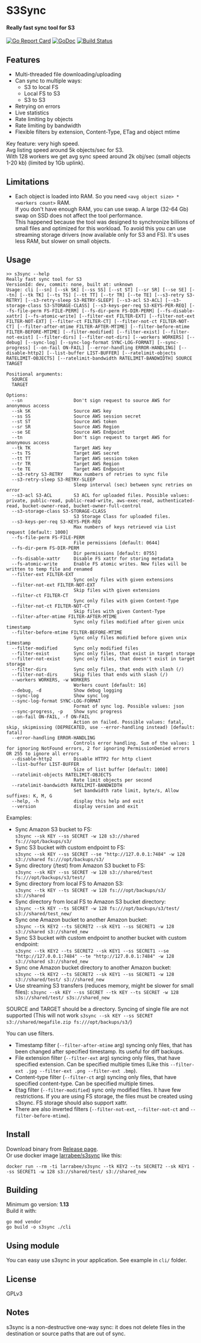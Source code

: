 # S3Sync
#### Really fast sync tool for S3
[![Go Report Card](https://goreportcard.com/badge/github.com/larrabee/s3sync)](https://goreportcard.com/report/github.com/larrabee/s3sync) [![GoDoc](https://godoc.org/github.com/larrabee/s3sync?status.svg)](https://godoc.org/github.com/larrabee/s3sync) [![Build Status](https://travis-ci.org/larrabee/s3sync.svg?branch=master)](https://travis-ci.org/larrabee/s3sync)  

## Features
* Multi-threaded file downloading/uploading
* Can sync to multiple ways:
    * S3 to local FS
    * Local FS to S3
    * S3 to S3
* Retrying on errors
* Live statistics
* Rate limiting by objects
* Rate limiting by bandwidth
* Flexible filters by extension, Content-Type, ETag and object mtime

Key feature: very high speed.  
Avg listing speed around 5k objects/sec for S3.  
With 128 workers we get avg sync speed around 2k obj/sec (small objects 1-20 kb) (limited by 1Gb uplink).  

## Limitations
* Each object is loaded into RAM. So you need `<avg object size> * <workers count>` RAM.  
  If you don't have enough RAM, you can use swap. A large (32-64 Gb) swap on SSD does not affect the tool performance.  
  This happened because the tool was designed to synchronize billions of small files and optimized for this workload.
  To avoid this you can use streaming storage drivers (now available only for S3 and FS). It's uses less RAM, but slower on small objects.

## Usage
```
>> s3sync --help
Really fast sync tool for S3
VersionId: dev, commit: none, built at: unknown
Usage: cli [--sn] [--sk SK] [--ss SS] [--st ST] [--sr SR] [--se SE] [--tn] [--tk TK] [--ts TS] [--tt TT] [--tr TR] [--te TE] [--s3-retry S3-RETRY] [--s3-retry-sleep S3-RETRY-SLEEP] [--s3-acl S3-ACL] [--s3-storage-class S3-STORAGE-CLASS] [--s3-keys-per-req S3-KEYS-PER-REQ] [--fs-file-perm FS-FILE-PERM] [--fs-dir-perm FS-DIR-PERM] [--fs-disable-xattr] [--fs-atomic-write] [--filter-ext FILTER-EXT] [--filter-not-ext FILTER-NOT-EXT] [--filter-ct FILTER-CT] [--filter-not-ct FILTER-NOT-CT] [--filter-after-mtime FILTER-AFTER-MTIME] [--filter-before-mtime FILTER-BEFORE-MTIME] [--filter-modified] [--filter-exist] [--filter-not-exist] [--filter-dirs] [--filter-not-dirs] [--workers WORKERS] [--debug] [--sync-log] [--sync-log-format SYNC-LOG-FORMAT] [--sync-progress] [--on-fail ON-FAIL] [--error-handling ERROR-HANDLING] [--disable-http2] [--list-buffer LIST-BUFFER] [--ratelimit-objects RATELIMIT-OBJECTS] [--ratelimit-bandwidth RATELIMIT-BANDWIDTH] SOURCE TARGET

Positional arguments:
  SOURCE
  TARGET

Options:
  --sn                   Don't sign request to source AWS for anonymous access
  --sk SK                Source AWS key
  --ss SS                Source AWS session secret
  --st ST                Source AWS token
  --sr SR                Source AWS Region
  --se SE                Source AWS Endpoint
  --tn                   Don't sign request to target AWS for anonymous access
  --tk TK                Target AWS key
  --ts TS                Target AWS secret
  --tt TT                Target AWS session token
  --tr TR                Target AWS Region
  --te TE                Target AWS Endpoint
  --s3-retry S3-RETRY    Max numbers of retries to sync file
  --s3-retry-sleep S3-RETRY-SLEEP
                         Sleep interval (sec) between sync retries on error
  --s3-acl S3-ACL        S3 ACL for uploaded files. Possible values: private, public-read, public-read-write, aws-exec-read, authenticated-read, bucket-owner-read, bucket-owner-full-control
  --s3-storage-class S3-STORAGE-CLASS
                         S3 Storage Class for uploaded files.
  --s3-keys-per-req S3-KEYS-PER-REQ
                         Max numbers of keys retrieved via List request [default: 1000]
  --fs-file-perm FS-FILE-PERM
                         File permissions [default: 0644]
  --fs-dir-perm FS-DIR-PERM
                         Dir permissions [default: 0755]
  --fs-disable-xattr     Disable FS xattr for storing metadata
  --fs-atomic-write      Enable FS atomic writes. New files will be written to temp file and renamed
  --filter-ext FILTER-EXT
                         Sync only files with given extensions
  --filter-not-ext FILTER-NOT-EXT
                         Skip files with given extensions
  --filter-ct FILTER-CT
                         Sync only files with given Content-Type
  --filter-not-ct FILTER-NOT-CT
                         Skip files with given Content-Type
  --filter-after-mtime FILTER-AFTER-MTIME
                         Sync only files modified after given unix timestamp
  --filter-before-mtime FILTER-BEFORE-MTIME
                         Sync only files modified before given unix timestamp
  --filter-modified      Sync only modified files
  --filter-exist         Sync only files, that exist in target storage
  --filter-not-exist     Sync only files, that doesn't exist in target storage
  --filter-dirs          Sync only files, that ends with slash (/)
  --filter-not-dirs      Skip files that ends with slash (/)
  --workers WORKERS, -w WORKERS
                         Workers count [default: 16]
  --debug, -d            Show debug logging
  --sync-log             Show sync log
  --sync-log-format SYNC-LOG-FORMAT
                         Format of sync log. Possible values: json
  --sync-progress, -p    Show sync progress
  --on-fail ON-FAIL, -f ON-FAIL
                         Action on failed. Possible values: fatal, skip, skipmissing (DEPRECATED, use --error-handling instead) [default: fatal]
  --error-handling ERROR-HANDLING
                         Controls error handling. Sum of the values: 1 for ignoring NotFound errors, 2 for ignoring PermissionDenied errors OR 255 to ignore all errors
  --disable-http2        Disable HTTP2 for http client
  --list-buffer LIST-BUFFER
                         Size of list buffer [default: 1000]
  --ratelimit-objects RATELIMIT-OBJECTS
                         Rate limit objects per second
  --ratelimit-bandwidth RATELIMIT-BANDWIDTH
                         Set bandwidth rate limit, byte/s, Allow suffixes: K, M, G
  --help, -h             display this help and exit
  --version              display version and exit
```

Examples:  
* Sync Amazon S3 bucket to FS:  
```s3sync --sk KEY --ss SECRET -w 128 s3://shared fs:///opt/backups/s3/```
* Sync S3 bucket with custom endpoint to FS:  
```s3sync --sk KEY --ss SECRET --se "http://127.0.0.1:7484" -w 128 s3://shared fs:///opt/backups/s3/```
* Sync directory (/test) from Amazon S3 bucket to FS:  
```s3sync --sk KEY --ss SECRET -w 128 s3://shared/test fs:///opt/backups/s3/test/```
* Sync directory from local FS to Amazon S3:  
```s3sync --tk KEY --ts SECRET -w 128 fs:///opt/backups/s3/ s3://shared```
* Sync directory from local FS to Amazon S3 bucket directory:  
```s3sync --tk KEY --ts SECRET -w 128 fs:///opt/backups/s3/test/ s3://shared/test_new/```
* Sync one Amazon bucket to another Amazon bucket:  
```s3sync --tk KEY2 --ts SECRET2 --sk KEY1 --ss SECRET1 -w 128 s3://shared s3://shared_new```
* Sync S3 bucket with custom endpoint to another bucket with custom endpoint:  
```s3sync --tk KEY2 --ts SECRET2 --sk KEY1 --ss SECRET1 --se "http://127.0.0.1:7484" --te "http://127.0.0.1:7484" -w 128 s3://shared s3://shared_new```
* Sync one Amazon bucket directory to another Amazon bucket:  
```s3sync --tk KEY2 --ts SECRET2 --sk KEY1 --ss SECRET1 -w 128 s3://shared/test/ s3://shared_new```
* Use streaming S3 transfers (reduces memory, might be slower for small files):
```s3sync --sk KEY --ss SECRET --tk KEY --ts SECRET -w 128 s3s://shared/test/ s3s://shared_new```

SOURCE and TARGET should be a directory. Syncing of single file are not supported (This will not work `s3sync --sk KEY --ss SECRET s3://shared/megafile.zip fs:///opt/backups/s3/`)  

You can use filters.   
* Timestamp filter (`--filter-after-mtime` arg) syncing only files, that has been changed after specified timestamp. Its useful for diff backups.  
* File extension filter (`--filter-ext` arg) syncing only files, that have specified extension. Can be specified multiple times (Like this `--filter-ext .jpg --filter-ext .png --filter-ext .bmp`).
* Content-type filter (`--filter-ct` arg) syncing only files, that have specified content-type. Can be specified multiple times.
* Etag filter (`--filter-modified`) sync only modified files. It have few restrictions. If you are using FS storage, the files must be created using s3sync. FS storage should also support xattr.
* There are also inverted filters (`--filter-not-ext`, `--filter-not-ct` and `--filter-before-mtime`).

## Install
Download binary from [Release page](https://github.com/larrabee/s3sync/releases).  
Or use docker image [larrabee/s3sync](https://hub.docker.com/repository/docker/larrabee/s3sync) like this:  
```
docker run --rm -ti larrabee/s3sync --tk KEY2 --ts SECRET2 --sk KEY1 --ss SECRET1 -w 128 s3://shared/test/ s3://shared_new
```

## Building
Minimum go version: **1.13**  
Build it with:
 ```
go mod vendor
go build -o s3sync ./cli 
 ```

## Using module
You can easy use s3sync in your application. See example in `cli/` folder. 

## License
GPLv3

## Notes
s3sync is a non-destructive one-way sync: it does not delete files in the destination or source paths that are out of sync.
